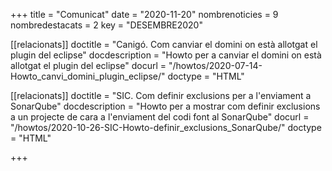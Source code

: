 +++
title             = "Comunicat"
date	 	  	  = "2020-11-20"
nombrenoticies    = 9
nombredestacats   = 2
key 		  	  = "DESEMBRE2020"

[[relacionats]]
doctitle          = "Canigó. Com canviar el domini on està allotgat el plugin del eclipse"
docdescription    = "Howto per a canviar el domini on està allotgat el plugin del eclipse"
docurl            = "/howtos/2020-07-14-Howto_canvi_domini_plugin_eclipse/"
doctype           = "HTML"

[[relacionats]]
doctitle          = "SIC. Com definir exclusions per a l'enviament a SonarQube"
docdescription    = "Howto per a mostrar com definir exclusions a un projecte de cara a l'enviament del codi font al SonarQube"
docurl            = "/howtos/2020-10-26-SIC-Howto-definir_exclusions_SonarQube/"
doctype           = "HTML"

+++
